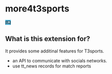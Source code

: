 more4t3sports
=============

[![rn_base](ext_icon.gif)](https://github.com/digedag/rn_base)

What is this extension for?
---------------------------
It provides some additinal features for T3sports.
- an API to communicate with socials networks.
- use tt_news records for match reports
